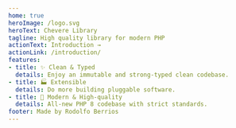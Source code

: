 ```yaml
---
home: true
heroImage: /logo.svg
heroText: Chevere Library
tagline: High quality library for modern PHP
actionText: Introduction →
actionLink: /introduction/
features:
- title: ✨ Clean & Typed
  details: Enjoy an immutable and strong-typed clean codebase.
- title: 🏭 Extensible
  details: Do more building pluggable software.
- title: 💎 Modern & High-quality
  details: All-new PHP 8 codebase with strict standards.
footer: Made by Rodolfo Berrios
---
```

